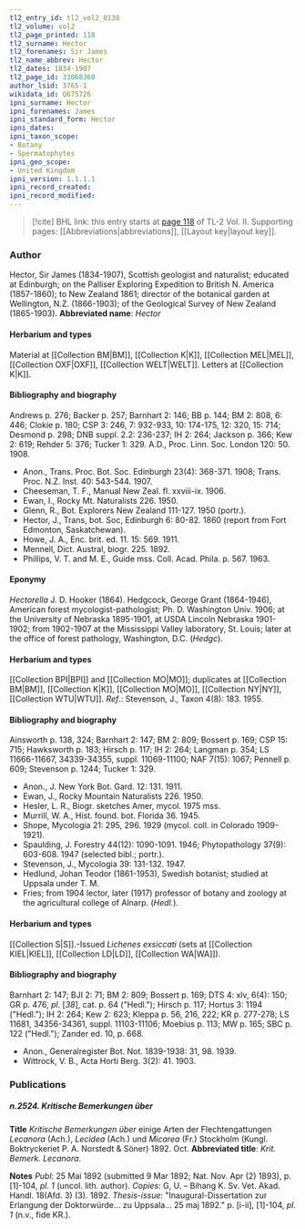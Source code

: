 ```yaml
---
tl2_entry_id: tl2_vol2_0138
tl2_volume: vol2
tl2_page_printed: 118
tl2_surname: Hector
tl2_forenames: Sir James
tl2_name_abbrev: Hector
tl2_dates: 1834-1907
tl2_page_id: 33068360
author_lsid: 3765-1
wikidata_id: Q675726
ipni_surname: Hector
ipni_forenames: James
ipni_standard_form: Hector
ipni_dates: 
ipni_taxon_scope: 
- Botany
- Spermatophytes
ipni_geo_scope: 
- United Kingdom
ipni_version: 1.1.1.1
ipni_record_created: 
ipni_record_modified:
---
```



> [!cite] BHL link: this entry starts at [page 118](https://www.biodiversitylibrary.org/page/33068360) of TL-2 Vol. II.
> Supporting pages: [[Abbreviations|abbreviations]], [[Layout key|layout key]].

### Author

Hector, Sir James (1834-1907), Scottish geologist and naturalist; educated at Edinburgh; on the Palliser Exploring Expedition to British N. America (1857-1860); to New Zealand 1861; director of the botanical garden at Wellington, N.Z. (1866-1903); of the Geological Survey of New Zealand (1865-1903). 
**Abbreviated name**: *Hector*

#### Herbarium and types

Material at [[Collection BM|BM]], [[Collection K|K]], [[Collection MEL|MEL]], [[Collection OXF|OXF]], [[Collection WELT|WELT]]. Letters at [[Collection K|K]].

#### Bibliography and biography

Andrews p. 276; Backer p. 257; Barnhart 2: 146; BB p. 144; BM 2: 808, 6: 446; Clokie p. 180; CSP 3: 246, 7: 932-933, 10: 174-175, 12: 320, 15: 714; Desmond p. 298; DNB suppl. 2.2: 236-237; IH 2: 264; Jackson p. 366; Kew 2: 619; Rehder 5: 376; Tucker 1: 329. A.D., Proc. Linn. Soc. London 120: 50. 1908.
- Anon., Trans. Proc. Bot. Soc. Edinburgh 23(4): 368-371. 1908; Trans. Proc. N.Z. Inst. 40: 543-544. 1907.
- Cheeseman, T. F., Manual New Zeal. fl. xxviii-ix. 1906.
- Ewan, I., Rocky Mt. Naturalists 226. 1950.
- Glenn, R., Bot. Explorers New Zealand 111-127. 1950 (portr.).
- Hector, J., Trans, bot. Soc, Edinburgh 6: 80-82. 1860 (report from Fort Edmonton, Saskatchewan).
- Howe, J. A., Enc. brit. ed. 11. 15: 569. 1911.
- Mennell, Dict. Austral, biogr. 225. 1892.
- Phillips, V. T. and M. E., Guide mss. Coll. Acad. Phila. p. 567. 1963.

#### Eponymy

*Hectorella* J. D. Hooker (1864).
Hedgcock, George Grant (1864-1946), American forest mycologist-pathologist; Ph. D. Washington Univ. 1906; at the University of Nebraska 1895-1901, at USDA Lincoln Nebraska 1901-1902; from 1902-1907 at the Mississippi Valley laboratory, St. Louis; later at the office of forest pathology, Washington, D.C. (*Hedgc*).

#### Herbarium and types

[[Collection BPI|BPI]] and [[Collection MO|MO]]; duplicates at [[Collection BM|BM]], [[Collection K|K]], [[Collection MO|MO]], [[Collection NY|NY]], [[Collection WTU|WTU]].
*Ref*.: Stevenson, J., Taxon 4(8): 183. 1955.

#### Bibliography and biography

Ainsworth p. 138, 324; Barnhart 2: 147; BM 2: 809; Bossert p. 169; CSP 15: 715; Hawksworth p. 183; Hirsch p. 117; IH 2: 264; Langman p. 354; LS 11666-11667, 34339-34355, suppl. 11069-11100; NAF 7(15): 1067; Pennell p. 609; Stevenson p. 1244; Tucker 1: 329.
- Anon., J. New York Bot. Gard. 12: 131. 1911.
- Ewan, J., Rocky Mountain Naturalists 226. 1950.
- Hesler, L. R., Biogr. sketches Amer, mycol. 1975 mss.
- Murrill, W. A., Hist. found. bot. Florida 36. 1945.
- Shope, Mycologia 21: 295, 296. 1929 (mycol. coll. in Colorado 1909-1921).
- Spaulding, J. Forestry 44(12): 1090-1091. 1946; Phytopathology 37(9): 603-608. 1947 (selected bibl.; portr.).
- Stevenson, J., Mycologia 39: 131-132. 1947.
- Hedlund, Johan Teodor (1861-1953), Swedish botanist; studied at Uppsala under T. M.
- Fries; from 1904 lector, later (1917) professor of botany and zoology at the agricultural college of Alnarp. (*Hedl.*).

#### Herbarium and types

[[Collection S|S]].-Issued *Lichenes exsiccati* (sets at [[Collection KIEL|KIEL]], [[Collection LD|LD]], [[Collection WA|WA]]).

#### Bibliography and biography

Barnhart 2: 147; BJI 2: 71; BM 2: 809; Bossert p. 169; DTS 4: xlv, 6(4): 150; GR p. 476, *pl*. \[*38*\], cat. p. 64 ("Hedl."); Hirsch p. 117; Hortus 3: 1194 ("Hedl."); IH 2: 264; Kew 2: 623; Kleppa p. 56, 216, 222; KR p. 277-278; LS 11681, 34356-34361, suppl. 11103-11106; Moebius p. 113; MW p. 165; SBC p. 122 ("Hedl."); Zander ed. 10, p. 668.
- Anon., Generalregister Bot. Not. 1839-1938: 31, 98. 1939.
- Wittrock, V. B., Acta Horti Berg. 3(2): 41. 1903.

### Publications

##### n.2524. Kritische Bemerkungen über

**Title**
*Kritische Bemerkungen über* einige Arten der Flechtengattungen *Lecanora* (Ach.), *Lecidea* (Ach.) und *Micarea* (Fr.) Stockholm (Kungl. Boktryckeriet P. A. Norstedt & Söner) 1892. Oct.
**Abbreviated title**: *Krit. Bemerk. Lecanora*.

**Notes**
*Publ*: 25 Mai 1892 (submitted 9 Mar 1892; Nat. Nov. Apr (2) 1893), p. \[1\]-104, *pl. 1* (uncol.
lith. author). *Copies*: G, U. – Bihang K. Sv. Vet. Akad. Handl. 18(Afd. 3) (3). 1892.
*Thesis-issue*: "Inaugural-Dissertation zur Erlangung der Doktorwürde... zu Uppsala...
25 maj 1892." p. \[i-ii\], \[1\]-104, *pl. 1* (n.v., fide KR.).

